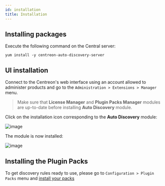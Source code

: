 ```yaml
---
id: installation
title: Installation
---
```


## Installing packages

Execute the following command on the Central server:

``` shell
yum install -y centreon-auto-discovery-server
```

## UI installation

Connect to the Centreon's web interface using an account allowed to administer
products and go to the `Administration > Extensions > Manager` menu.

> Make sure that **License Manager** and **Plugin Packs Manager** modules are
> up-to-date before installing **Auto Discovery** module.

Click on the installation icon corresponding to the **Auto Discovery** module:

![image](../../assets/monitoring/discovery/install-before.png)

The module is now installed:

![image](../../assets/monitoring/discovery/install-after.png)

## Installing the Plugin Packs

To get discovery rules ready to use, please go to `Configuration > Plugin
Packs` menu and [install your packs](../pluginpacks.md#pack-installation)
